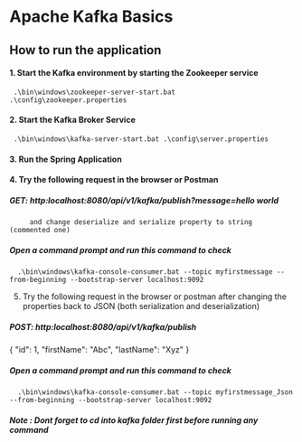# Apache Kafka Basics 
## How to run the application
#### 1. Start the Kafka environment by starting the Zookeeper service 
     .\bin\windows\zookeeper-server-start.bat .\config\zookeeper.properties
#### 2. Start the Kafka Broker Service 
     .\bin\windows\kafka-server-start.bat .\config\server.properties
#### 3. Run the Spring Application 
#### 4. Try the following request in the browser or Postman 
#####   GET:  http:localhost:8080/api/v1/kafka/publish?message=hello world 
         and change deserialize and serialize property to string (commented one)
##### Open a command prompt and run this command to check 
      .\bin\windows\kafka-console-consumer.bat --topic myfirstmessage --from-beginning --bootstrap-server localhost:9092
5. Try the following request in the browser or postman after changing the properties back to JSON (both serialization and deserialization)
#####   POST:  http:localhost:8080/api/v1/kafka/publish
{
    "id": 1,
    "firstName": "Abc",
    "lastName": "Xyz"
}
##### Open a command prompt and run this command to check 
      .\bin\windows\kafka-console-consumer.bat --topic myfirstmessage_Json --from-beginning --bootstrap-server localhost:9092

##### Note : Dont forget to cd into kafka folder first before running any command 


